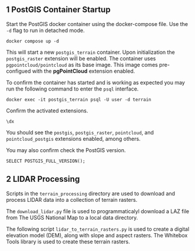 ## 1 PostGIS Container Startup
Start the PostGIS docker container using the docker-compose file. Use the `-d` flag to run in detached mode.

`docker compose up -d`

This will start a new `postgis_terrain` container. Upon initialization the `postgis_raster` extension will be enabled.
The container uses `pgpointcloud/pointcloud` as its base image. This image comes pre-configued with the **pgPointCloud** extension enabled.

To confirm the container has started and is working as expected you may run the following command to enter the `psql` interface.

`docker exec -it postgis_terrain psql -U user -d terrain`

Confirm the activated extensions.

`\dx`

You should see the `postgis`, `postgis_raster`, `pointcloud`, and `pointcloud_postgis` extensions enabled, among others.

You may also confirm check the PostGIS version.

`SELECT POSTGIS_FULL_VERSION();`

## 2 LIDAR Processing
Scripts in the `terrain_processing` directory are used to download and process LIDAR data into a collection of terrain rasters. 

The `download_lidar.py` file is used to programmaticalyl download a LAZ file from The USGS National Map to a local data directory. 

The following script `lidar_to_terrain_rasters.py` is used to create a digital elevation model (DEM), along with slope and aspect rasters. The Whitebox Tools library is used to create these terrain rasters.


